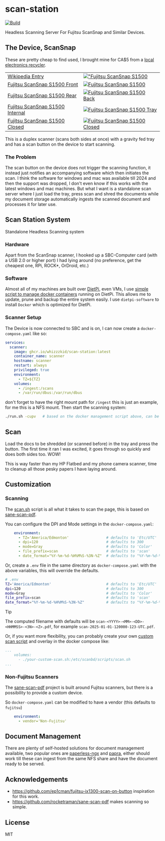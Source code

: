# scan-station

[![Build](https://github.com/whizzzkid/scan-station/actions/workflows/release.yml/badge.svg?branch=main)](https://github.com/whizzzkid/scan-station/actions/workflows/release.yml)

Headless Scanning Server For Fujitsu ScanSnap and Similar Devices.

## The Device, ScanSnap

These are pretty cheap to find used, I brought mine for CA$5 from a [local electronics recycler](https://retail.era.ca).

| | |
| --- | --- |
| [Wikipedia Entry](https://en.wikipedia.org/wiki/List_of_Fujitsu_image_scanners) | [!["Fujitsu ScanSnap S1500](https://upload.wikimedia.org/wikipedia/commons/c/c7/Scansnap_S1500_001_%285460070526%29.jpg)](https://upload.wikimedia.org/wikipedia/commons/c/c7/Scansnap_S1500_001_%285460070526%29.jpg)|
| [Fujitsu ScanSnap S1500 Front](./assets/ScanSnap_S1500_Front.jpg) | [![Fujitsu ScanSnap S1500](./assets/ScanSnap_S1500_Front.jpg)](./assets/ScanSnap_S1500_Front.jpg) |
| [Fujitsu ScanSnap S1500 Rear](./assets/ScanSnap_S1500_Rear.jpg) | [![Fujitsu ScanSnap S1500 Back](./assets/ScanSnap_S1500_Back.jpg)](./assets/ScanSnap_S1500_Rear.jpg) |
| [Fujitsu ScanSnap S1500 Internal](./assets/ScanSnap_S1500_Internal.jpg) | [![Fujitsu ScanSnap S1500 Tray](./assets/ScanSnap_S1500_Internal.jpg)](./assets/ScanSnap_S1500_Internal.jpg) |
| [Fujitsu ScanSnap S1500 Closed](./assets/ScanSnap_S1500_Closed.jpg) | [![Fujitsu ScanSnap S1500 Closed](./assets/ScanSnap_S1500_Closed.jpg)](./assets/ScanSnap_S1500_Closed.jpg) |

This is a duplex scanner (scans both sides at once) with a gravity fed tray and has a scan button on the device to start scanning.

### The Problem

The scan button on the device does not trigger the scanning function, it instead just notifies an accompanying software which then initiates the scan. I think the software for windows and mac was available till 2024 and then the support was dropped, I don't even know if this works with the latest windows and mac machines. But what I want is a standalone scan server where I just load the tray, press scan and shred the documents while my document storage automatically ingests the scanned document and processes it for later use.

## Scan Station System

Standalone Headless Scanning system

### Hardware

Apart from the ScanSnap scanner, I hooked up a SBC-Computer card (with a USB 2.0 or higher port) I had lying around (no preference, get the cheapest one, RPi, ROCK*, OrDroid, etc.)

### Software

Almost all of my machines are built over [DietPi](https://dietpi.com/#download), even VMs, I use [simple script to manage docker containers](https://github.com/whizzzkid/sdm) running on DietPi. This allows me to update, prune and backup the entire system easily. I use `dietpi-software` to install `Docker` which is optimized for DietPi.

### Scanner Setup

The Device is now connected to SBC and is on, I can now create a `docker-compose.yaml` like so:

```yaml
services:
  scanner:
    image: ghcr.io/whizzzkid/scan-station:latest
    container_name: scanner
    hostname: scanner
    restart: always
    privileged: true
    environment:
      - TZ=${TZ}
    volumes:
      - /ingest:/scans
      - /var/run/dbus:/var/run/dbus
```

don't forget to have the right mount path for `/ingest` this is just an example, for me this is a NFS mount. Then start the scanning system:

```sh
./run.sh -cupv   # based on the docker management script above, can be `docker compose up -d` too.
```

## Scan

Load the docs to be shredded (or scanned before) in the tray and press the button. The first time it ran I was excited, it goes through so quickly and does both sides too. WOW!

This is way faster than my HP Flatbed and my phone camera scanner, time to cleanup all those pesky papers I have laying around.

## Customization

### Scanning

The [scan.sh](./scan.sh) script is all what it takes to scan the page, this is based on [sane-scan-pdf](https://github.com/rocketraman/sane-scan-pdf).

You can configure the DPI and Mode settings in the `docker-compose.yaml`:

```yaml
    environment:
      - TZ='America/Edmonton'                 # defaults to 'Etc/UTC'
      - dpi=120                               # defaults to 300
      - mode=Gray                             # defaults to 'Color'
      - file_prefix=scan                      # defaults to 'scan'
      - date_format="%Y-%m-%d-%H%M%S-%3N-%Z"  # defaults to "%Y-%m-%d-%H%M%S-%3N-%Z"
```

Or, create a `.env` file in the same directory as `docker-compose.yaml` with the above variables, this will override the defaults.

```sh
# .env
TZ='America/Edmonton'                         # defaults to 'Etc/UTC'
dpi=120                                       # defaults to 300
mode=Gray                                     # defaults to 'Color'
file_prefix=scan                              # defaults to 'scan'
date_format="%Y-%m-%d-%H%M%S-%3N-%Z"          # defaults to "%Y-%m-%d-%H%M%S-%3N-%Z"
```

> [!TIP]
> The computed filename with defaults will be `scan-<YYYY>-<MM>-<DD>-<HHMMSS>-<3N>-<Z>.pdf`, for example `scan-2025-01-01-120000-123-UTC.pdf`.

Or, if you want more flexibility, you can probably create your own [custom scan script](scan.sh) and overlay in the docker compose like:

```yaml
...
    volumes:
      - ./your-custom-scan.sh:/etc/scanbd/scripts/scan.sh
...
```

### Non-Fujitsu Scanners

The [sane-scan-pdf](https://github.com/rocketraman/sane-scan-pdf) project is built around Fujitsu scanners, but there is a possibility to provide a custom device.

So `docker-compose.yaml` can be modified to have a vendor (this defaults to `fujitsu`)

```yaml
    environment:
      - vendor='Non-Fujitsu'
```

## Document Management

There are plenty of self-hosted solutions for document management available, two popular ones are [paperless-ngx](https://github.com/paperless-ngx/paperless-ngx) and [papra](https://github.com/papra-hq/papra), either should work till these can ingest from the same NFS share and have the document ready to be served.

## Acknowledgements

- <https://github.com/ep1cman/fujitsu-ix1300-scan-on-button> inspiration for this work.
- <https://github.com/rocketraman/sane-scan-pdf> makes scanning so simple.

## License

MIT
